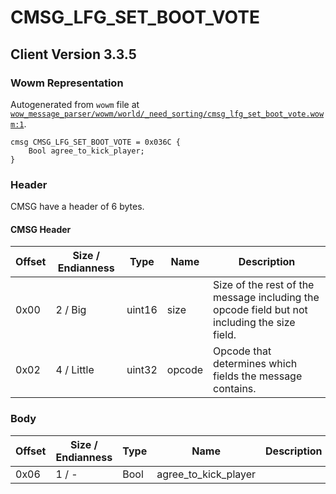 # CMSG_LFG_SET_BOOT_VOTE

## Client Version 3.3.5

### Wowm Representation

Autogenerated from `wowm` file at [`wow_message_parser/wowm/world/_need_sorting/cmsg_lfg_set_boot_vote.wowm:1`](https://github.com/gtker/wow_messages/tree/main/wow_message_parser/wowm/world/_need_sorting/cmsg_lfg_set_boot_vote.wowm#L1).
```rust,ignore
cmsg CMSG_LFG_SET_BOOT_VOTE = 0x036C {
    Bool agree_to_kick_player;
}
```
### Header

CMSG have a header of 6 bytes.

#### CMSG Header

| Offset | Size / Endianness | Type   | Name   | Description |
| ------ | ----------------- | ------ | ------ | ----------- |
| 0x00   | 2 / Big           | uint16 | size   | Size of the rest of the message including the opcode field but not including the size field.|
| 0x02   | 4 / Little        | uint32 | opcode | Opcode that determines which fields the message contains.|

### Body

| Offset | Size / Endianness | Type | Name | Description | Comment |
| ------ | ----------------- | ---- | ---- | ----------- | ------- |
| 0x06 | 1 / - | Bool | agree_to_kick_player |  |  |

